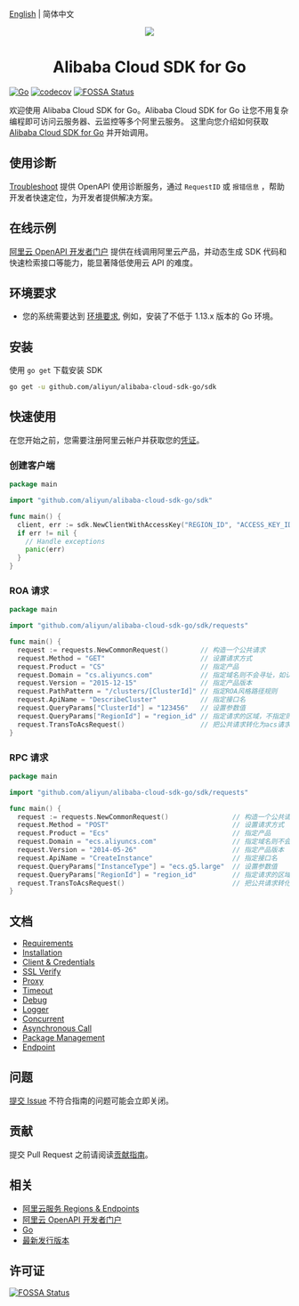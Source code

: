 [English](./README.md) | 简体中文

<p align="center">
<a href=" https://www.alibabacloud.com"><img src="https://aliyunsdk-pages.alicdn.com/icons/Aliyun.svg"></a>
</p>

<h1 align="center">Alibaba Cloud SDK for Go</h1>

[![Go](https://github.com/aliyun/alibaba-cloud-sdk-go/actions/workflows/go.yml/badge.svg)](https://github.com/aliyun/alibaba-cloud-sdk-go/actions/workflows/go.yml)
[![codecov](https://codecov.io/gh/aliyun/alibaba-cloud-sdk-go/graph/badge.svg?token=kHbylWc7aV)](https://codecov.io/gh/aliyun/alibaba-cloud-sdk-go)
[![FOSSA Status](https://app.fossa.io/api/projects/git%2Bgithub.com%2Faliyun%2Falibaba-cloud-sdk-go.svg?type=shield&issueType=license)](https://app.fossa.io/projects/git%2Bgithub.com%2Faliyun%2Falibaba-cloud-sdk-go?ref=badge_shield&issueType=license)

欢迎使用 Alibaba Cloud SDK for Go。Alibaba Cloud SDK for Go 让您不用复杂编程即可访问云服务器、云监控等多个阿里云服务。
这里向您介绍如何获取 [Alibaba Cloud SDK for Go][SDK] 并开始调用。

## 使用诊断

[Troubleshoot](https://api.aliyun.com/troubleshoot?source=github_sdk) 提供 OpenAPI 使用诊断服务，通过 `RequestID` 或 `报错信息` ，帮助开发者快速定位，为开发者提供解决方案。

## 在线示例

[阿里云 OpenAPI 开发者门户][open-api-portal] 提供在线调用阿里云产品，并动态生成 SDK 代码和快速检索接口等能力，能显著降低使用云 API 的难度。

## 环境要求

- 您的系统需要达到 [环境要求][Requirements], 例如，安装了不低于 1.13.x 版本的 Go 环境。

## 安装

使用 `go get` 下载安装 SDK

```sh
go get -u github.com/aliyun/alibaba-cloud-sdk-go/sdk
```

## 快速使用

在您开始之前，您需要注册阿里云帐户并获取您的[凭证](https://usercenter.console.aliyun.com/#/manage/ak)。

### 创建客户端

```go
package main

import "github.com/aliyun/alibaba-cloud-sdk-go/sdk"

func main() {
  client, err := sdk.NewClientWithAccessKey("REGION_ID", "ACCESS_KEY_ID", "ACCESS_KEY_SECRET")
  if err != nil {
    // Handle exceptions
    panic(err)
  }
}
```

### ROA 请求

```go
package main

import "github.com/aliyun/alibaba-cloud-sdk-go/sdk/requests"

func main() {
  request := requests.NewCommonRequest()        // 构造一个公共请求
  request.Method = "GET"                        // 设置请求方式
  request.Product = "CS"                        // 指定产品
  request.Domain = "cs.aliyuncs.com"            // 指定域名则不会寻址，如认证方式为 Bearer Token 的服务则需要指定
  request.Version = "2015-12-15"                // 指定产品版本
  request.PathPattern = "/clusters/[ClusterId]" // 指定ROA风格路径规则
  request.ApiName = "DescribeCluster"           // 指定接口名
  request.QueryParams["ClusterId"] = "123456"   // 设置参数值
  request.QueryParams["RegionId"] = "region_id" // 指定请求的区域，不指定则使用客户端区域、默认区域
  request.TransToAcsRequest()                   // 把公共请求转化为acs请求
}
```

### RPC 请求

```go
package main

import "github.com/aliyun/alibaba-cloud-sdk-go/sdk/requests"

func main() {
  request := requests.NewCommonRequest()                // 构造一个公共请求
  request.Method = "POST"                               // 设置请求方式
  request.Product = "Ecs"                               // 指定产品
  request.Domain = "ecs.aliyuncs.com"                   // 指定域名则不会寻址，如认证方式为 Bearer Token 的服务则需要指定
  request.Version = "2014-05-26"                        // 指定产品版本
  request.ApiName = "CreateInstance"                    // 指定接口名
  request.QueryParams["InstanceType"] = "ecs.g5.large"  // 设置参数值
  request.QueryParams["RegionId"] = "region_id"         // 指定请求的区域，不指定则使用客户端区域、默认区域
  request.TransToAcsRequest()                           // 把公共请求转化为acs请求
}
```

## 文档

- [Requirements](docs/0-Requirements-CN.md)
- [Installation](docs/1-Installation-CN.md)
- [Client & Credentials](docs/2-Client-CN.md)
- [SSL Verify](docs/3-Verify-CN.md)
- [Proxy](docs/4-Proxy-CN.md)
- [Timeout](docs/5-Timeout-CN.md)
- [Debug](docs/6-Debug-CN.md)
- [Logger](docs/7-Logger-CN.md)
- [Concurrent](docs/8-Concurrent-CN.md)
- [Asynchronous Call](docs/9-Asynchronous-CN.md)
- [Package Management](docs/10-Package-Management-CN.md)
- [Endpoint](docs/11-Endpoint-CN.md)

## 问题

[提交 Issue][issue] 不符合指南的问题可能会立即关闭。

## 贡献

提交 Pull Request 之前请阅读[贡献指南](CONTRIBUTING.md)。

## 相关

- [阿里云服务 Regions & Endpoints][endpoints]
- [阿里云 OpenAPI 开发者门户][open-api-portal]
- [Go][go]
- [最新发行版本][latest-release]

## 许可证

[![FOSSA Status](https://app.fossa.io/api/projects/git%2Bgithub.com%2Faliyun%2Falibaba-cloud-sdk-go.svg?type=large)](https://app.fossa.io/projects/git%2Bgithub.com%2Faliyun%2Falibaba-cloud-sdk-go?ref=badge_large)

[SDK]: https://github.com/aliyun/alibaba-cloud-sdk-go
[issue]: https://github.com/aliyun/alibaba-cloud-sdk-go/issues/new
[open-api-portal]: https://next.api.aliyun.com/
[latest-release]: https://github.com/aliyun/alibaba-cloud-sdk-go/releases
[go]: https://golang.org/dl/
[endpoints]: https://developer.aliyun.com/endpoints
[Requirements]: docs/0-Requirements-CN.md
